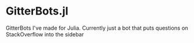 # GitterBots.jl
GitterBots I've made for Julia. Currently just a bot that puts questions on StackOverflow into the sidebar
